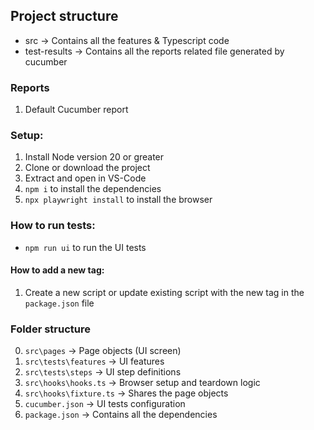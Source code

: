 ## Project structure

- src -> Contains all the features & Typescript code
- test-results -> Contains all the reports related file generated by cucumber

### Reports

1. Default Cucumber report

### Setup:

1. Install Node version 20 or greater 
2. Clone or download the project
3. Extract and open in VS-Code 
4. `npm i` to install the dependencies
5. `npx playwright install` to install the browser

### How to run tests:
* `npm run ui` to run the UI tests

#### How to add a new tag:
  1. Create a new script or update existing script with the new tag in the `package.json` file

### Folder structure
0. `src\pages` -> Page objects (UI screen)
1. `src\tests\features` -> UI features
2. `src\tests\steps` -> UI step definitions
3. `src\hooks\hooks.ts` -> Browser setup and teardown logic
4. `src\hooks\fixture.ts` -> Shares the page objects
5. `cucumber.json` -> UI tests configuration
6. `package.json` -> Contains all the dependencies
